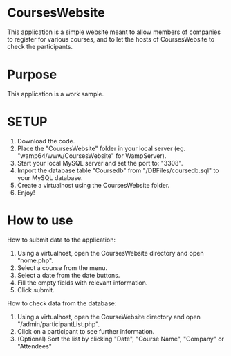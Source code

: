 # CoursesWebsite
This application is a simple website meant to allow members of companies to register for various courses, and to let the hosts of CoursesWebsite to check the participants.


# Purpose
This application is a work sample.

# SETUP

1. Download the code.
2. Place the "CoursesWebsite" folder in your local server (eg. "wamp64/www/CoursesWebsite" for WampServer).
3. Start your local MySQL server and set the port to: "3308".
4. Import the database table "Coursedb" from "/DBFiles/coursedb.sql" to your MySQL database.
5. Create a virtualhost using the CoursesWebsite folder.
6. Enjoy!

# How to use

How to submit data to the application:

1. Using a virtualhost, open the CoursesWebsite directory and open "home.php".
2. Select a course from the menu.
3. Select a date from the date buttons.
4. Fill the empty fields with relevant information.
5. Click submit.

How to check data from the database:

1. Using a virtualhost, open the CourseWebsite directory and open "/admin/participantList.php".
2. Click on a participant to see further information.
3. (Optional) Sort the list by clicking "Date", "Course Name", "Company" or "Attendees"
